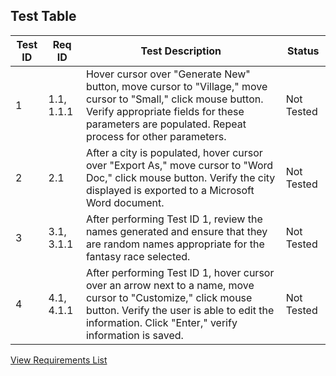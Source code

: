 
## Test Table
|Test ID| Req ID | Test Description | Status |
|--|--|--|--|
| 1 | 1.1, 1.1.1 | Hover cursor over "Generate New" button, move cursor to "Village," move cursor to "Small," click mouse button. Verify appropriate fields for these parameters are populated. Repeat process for other parameters. | Not Tested |
| 2 | 2.1 | After a city is populated, hover cursor over "Export As," move cursor to "Word Doc," click mouse button. Verify the city displayed is exported to a Microsoft Word document. | Not Tested |
| 3 | 3.1, 3.1.1 | After performing Test ID 1, review the names generated and ensure that they are random names appropriate for the fantasy race selected. | Not Tested |
| 4 | 4.1, 4.1.1 | After performing Test ID 1, hover cursor over an arrow next to a name, move cursor to "Customize," click mouse button. Verify the user is able to edit the information. Click "Enter," verify information is saved. | Not Tested |
[View Requirements List](https://github.com/josh-e-g/Jericho/blob/master/Docs/Requirements.md)
